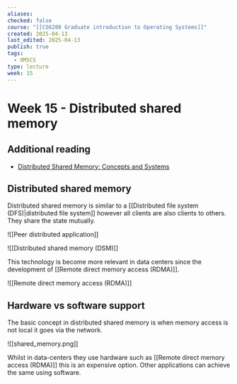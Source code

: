 ```yaml
---
aliases: 
checked: false
course: "[[CS6200 Graduate introduction to Operating Systems]]"
created: 2025-04-13
last_edited: 2025-04-13
publish: true
tags:
  - OMSCS
type: lecture
week: 15
---
```

# Week 15 - Distributed shared memory

## Additional reading

- [Distributed Shared Memory: Concepts and Systems](https://s3.amazonaws.com/content.udacity-data.com/courses/ud923/references/ud923-protic-paper.pdf)

## Distributed shared memory

Distributed shared memory is similar to a [[Distributed file system (DFS)|distributed file system]] however all clients are also clients to others. They share the state mutually.

![[Peer distributed application]]

![[Distributed shared memory (DSM)]]

This technology is become more relevant in data centers since the development of [[Remote direct memory access (RDMA)]].

![[Remote direct memory access (RDMA)]]

## Hardware vs software support

The basic concept in distributed shared memory is when memory access is not local it goes via the network.

![[shared_memory.png]]

Whilst in data-centers they use hardware such as [[Remote direct memory access (RDMA)]] this is an expensive option. Other applications can achieve the same using software. 


